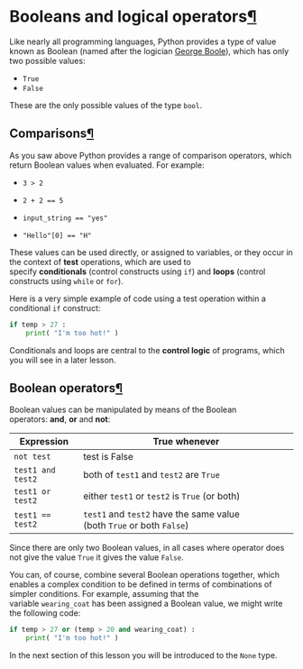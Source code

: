 Booleans and logical operators[¶](https://minerva.leeds.ac.uk/bbcswebdav/institution/Inter-faculty/ODLC/artificial_intelligence/OCOM5100M_ProgrammingForDataScience/MKDocs_Site/content/unit1/1_06_iv_booleans-and-logical-operators/#booleans-and-logical-operators "Permanent link")
======================================================================================================================================================================================================================================================================================

Like nearly all programming languages, Python provides a type of value known as Boolean (named after the logician [George Boole](https://en.wikipedia.org/wiki/George_Boole)), which has only two possible values:

-   `True`
-   `False`

These are the only possible values of the type `bool`.

Comparisons[¶](https://minerva.leeds.ac.uk/bbcswebdav/institution/Inter-faculty/ODLC/artificial_intelligence/OCOM5100M_ProgrammingForDataScience/MKDocs_Site/content/unit1/1_06_iv_booleans-and-logical-operators/#comparisons "Permanent link")
------------------------------------------------------------------------------------------------------------------------------------------------------------------------------------------------------------------------------------------------

As you saw above Python provides a range of comparison operators, which return Boolean values when evaluated. For example:

-   `3 > 2`

-   `2 + 2 == 5`

-   `input_string == "yes"`

-   `"Hello"[0] == "H"`

These values can be used directly, or assigned to variables, or they occur in the context of **test** operations, which are used to specify **conditionals** (control constructs using `if`) and **loops** (control constructs using `while` or `for`).

Here is a very simple example of code using a test operation within a conditional `if` construct:

```python
if temp > 27 :
    print( "I'm too hot!" )
```

Conditionals and loops are central to the **control logic** of programs, which you will see in a later lesson.

Boolean operators[¶](https://minerva.leeds.ac.uk/bbcswebdav/institution/Inter-faculty/ODLC/artificial_intelligence/OCOM5100M_ProgrammingForDataScience/MKDocs_Site/content/unit1/1_06_iv_booleans-and-logical-operators/#boolean-operators "Permanent link")
------------------------------------------------------------------------------------------------------------------------------------------------------------------------------------------------------------------------------------------------------------

Boolean values can be manipulated by means of the Boolean operators: **and**, **or** and **not**:

| Expression | True whenever |
| --- | --- |
| `not test` | test is False |
| `test1 and test2` | both of `test1` and `test2` are `True` |
| `test1 or test2` | either `test1` or `test2` is `True` (or both) |
| `test1 == test2` | `test1` and `test2` have the same value (both `True` or both `False`) |

Since there are only two Boolean values, in all cases where operator does not give the value `True` it gives the value `False`.

You can, of course, combine several Boolean operations together, which enables a complex condition to be defined in terms of combinations of simpler conditions. For example, assuming that the variable `wearing_coat` has been assigned a Boolean value, we might write the following code:

```python
if temp > 27 or (temp > 20 and wearing_coat) :
    print( "I'm too hot!" )
```

In the next section of this lesson you will be introduced to the `None` type.